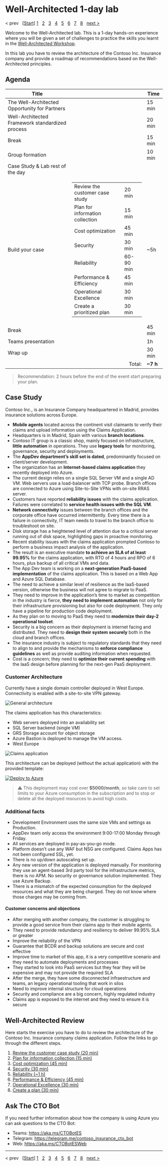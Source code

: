 # Well-Architected 1-day lab


&lt; prev &nbsp; \[[Start][start]\] [1][1] &nbsp; [2][2] &nbsp; [3][3] &nbsp; [4][4] &nbsp; [5][5] &nbsp; [6][6] &nbsp; [7][7] &nbsp; [8][8] &nbsp; [next &gt;][next]

Welcome to the Well-Architected lab. This is a 1-day hands-on experience where
you will be given a set of challenges
to practice the skills you learnt in the
[Well-Architected Workshop](https://github.com/microsoft/GPS-Well-Architected-Partner-Training/tree/main/1.%20Well-Architected%20Workshop).

In this lab you have to review the architecture of the Contoso Inc. Insurance
company and provide a roadmap of recommendations based on the Well-Architected
principles.

## Agenda

Title | | Time
---|-:|---
The Well-Architected Opportunity for Partners || 15 min
Well-Architected Framework standardized process || 20 min
Break || 15 min
Group formation || 10 min
Case Study & Lab rest of the day |
Build your case |<table><tr><td>Review the customer case study</td><td>20 min</td></tr><tr><td>Plan for information collection</td><td>15 min</td></tr><tr><td>Cost optimization</td><td>45 min</td></tr><tr><td>Security</td><td>30 min</td></tr><tr><td>Reliability</td><td>60-90 min</td></tr><tr><td>Performance & Efficiency</td><td>45 min</td></tr><tr><td>Operational Excellence</td><td>30 min</td></tr><tr><td>Create a prioritized plan</td><td>30 min</td></tr></table> | ~5h
Break || 45 min
Teams presentation || 1h
Wrap up || 30 min
&nbsp;| Total: | **~7 h**

> Recommendation: 2 hours before the end of the event start preparing your plan.

## Case Study

Contoso Inc., is an Insurance Company headquartered in Madrid, provides
insurance solutions across Europe.

* **Mobile agents** located across the continent visit claimants to verify their
claims and upload information using the Claims Application.
* Headquarters is in Madrid, Spain with various **branch locations**.
* Contoso IT group is a classic shop, mainly focused on infrastructure, **little
automation** in operations.
They use **legacy tools** for monitoring, governance, security and deployments.
* The **AppDev department’s skill set is dated**, predominantly focused on
client/server development.
* The organization has an **Internet-based claims application** they recently
deployed into Azure.
* The current design relies on a single SQL Server VM and a single AD VM. Web
servers use a load-balancer with TCP probe.
Branch offices are connected to Azure using Site-to-Site VPNs with on-site RRAS
server.
* Customers have reported **reliability issues** with the claims application.
Failures were correlated to **service health issues with the SQL VM**.
* **Network connectivity** issues between the branch offices and the corporate
office have occurred intermittently. Every time there is a failure in
connectivity, IT team needs to travel to the branch office to troubleshoot on
site.
* Disk storage has a heightened level of attention due to a critical server
running out of disk space, highlighting gaps in proactive monitoring.
* Recent stability issues with the claims application prompted Contoso to
perform a business impact analysis of the application.
* The result is an executive mandate **to achieve an SLA of at least 99.95%**
for the claims application, with RTO of 4 hours and RPO of 6 hours, plus backup
of all critical VMs and data.
* The App Dev team is working on a **next-generation PaaS-based implementation**
of the claims application. This is based on a Web App and Azure SQL Database.
* The need to achieve a similar level of resilience as the IaaS-based version,
otherwise the business will not agree to migrate to PaaS.
* They need to improve in the application’s time to market as competition in the
industry is fierce, **they need to implement automation** not only for their
infrastructure provisioning but also for code deployment. They only have a
pipeline for production code deployment.
* As they plan on to moving to PaaS they need to **modernize their day-2
operational toolset**.
* Security is a big concern as their deployment is internet facing and
distributed. They need to **design their system securely** both in the cloud and
branch offices.
* The insurance industry is subject to regulatory standards that they need to
align to and provide the mechanisms to **enforce compliance guidelines** as well
as provide auditing information when requested.
* Cost is a concern; they need to **optimize their current spending** with the
IaaS design before planning for the next-gen PaaS deployment.

### Customer Architecture

Currently have a single domain controller deployed in West Europe. Connectivity
is enabled with a site-to-site VPN gateway.

![General architecture](support%20materials/arch1.png "There are two VPN tunnels to connect to Azure, one with headquarters and another one with the Branch office  ")

The claims application has this characteristics:

* Web servers deployed into an availability set
* SQL Server backend
(single VM)
* GRS Storage account for object storage
* Azure Bastion is deployed to manage the VM access.
* West Europe

![Claims application](support%20materials/arch2.png "The claims application is deployed in West Europe, with a single VM running a single SQL Server. ")

This architecture can be deployed (without the actual application) with the
provided template:

[![Deploy to Azure](https://raw.githubusercontent.com/Azure/azure-quickstart-templates/master/1-CONTRIBUTION-GUIDE/images/deploytoazure.svg?sanitize=true)](https://portal.azure.com/#create/Microsoft.Template/uri/https%3A%2F%2Fraw.githubusercontent.com%2Fmicrosoft%2FGPS-Well-Architected-Partner-Training%2Fmain%2F2.%2520Well-Architected%25201%2520day%2520lab%2Fazuredeploy.json)

> ⚠️ This deployment may cost over **$5000/month**,
so take care to set limits to your Azure consumption in the subscription
and to stop or delete all the deployed resources to avoid high costs.

### Additional facts

* Development Environment uses the same size VMs and settings as Production.
* AppDev team only access the environment 9:00-17:00 Monday through Friday.
* All services are deployed in pay-as-you-go mode.
* Platform doesn’t use any WAF but NSG are configured. Claims Apps has not been
configured SSL, yet.
* There is no up/down autoscaling set up.
* Any new version of the application is deployed manually. For monitoring they
use an agent-based 3rd party tool for the infrastructure metrics, there is no
APM. No security or governance solution implemented. They use Azure Backup.
* There is a mismatch of the expected consumption for the deployed resources and
what they are being charged. They do not know where those charges may be coming
from.

#### Customer concerns and objections

* After merging with another company, the customer is struggling to provide a good service from their claims app to their mobile agents.
* They need to provide redundancy and resiliency to deliver 99.95% SLA or greater
* Improve the reliability of the VPN
* Guarantee that BCDR and backup solutions are secure and cost effective
* Improve time to market of this app, it is a very competitive scenario and they need to automate deployments and processes
* They started to look into PaaS services but they fear they will be expensive and may not provide the required SLA
* After the merge, they have some disconnected infraestructure and teams, an legacy operational tooling that work in silos
* Need to improve internal structure for cloud operations
* Security and compliance are a big concern, highly regulated industry
* Claims app is exposed to the internet and they need to ensure it is secure

## Well-Architected Review

Here starts the exercise you have to do to review the architecture of the
Contoso Inc. Insurance company claims application. Follow the links to go
through the different steps.

1. [Review the customer case study (20 min)](challenges/01.CustomerCase.md)
1. [Plan for information collection (15 min)](challenges/02.PlanCollection.md)
1. [Cost optimization (45 min)](challenges/03.CostOptimization.md)
1. [Security (30 min)](challenges/04.Security.md)
1. [Reliability (~1 h)](challenges/05.Reliability.md)
1. [Performance & Efficiency (45 min)](challenges/06.Performance.md)
1. [Operational Excellence (30 min)](challenges/07.Operations.md)
1. [Create a plan (30 min)](challenges/08.CreatePlan.md)

## Ask The CTO Bot

If you need further information about how the company is using Azure you can ask
questions to the CTO Bot:

* Teams: <https://aka.ms/CTOBotES>
* Telegram: <https://telegram.me/contoso_insurance_cto_bot>
* Web: <https://aka.ms/CTOBotESWeb>


---

&lt; prev &nbsp; \[[Start][start]\] [1][1] &nbsp; [2][2] &nbsp; [3][3] &nbsp; [4][4] &nbsp; [5][5] &nbsp; [6][6] &nbsp; [7][7] &nbsp; [8][8] &nbsp; [next &gt;][next]

[next]: challenges/01.CustomerCase.md

[start]: README.md
[1]: challenges/01.CustomerCase.md
[2]: challenges/02.PlanCollection.md
[3]: challenges/03.CostOptimization.md
[4]: challenges/04.Security.md
[5]: challenges/05.Reliability.md
[6]: challenges/06.Performance.md
[7]: challenges/07.Operations.md
[8]: challenges/08.CreatePlan.md
